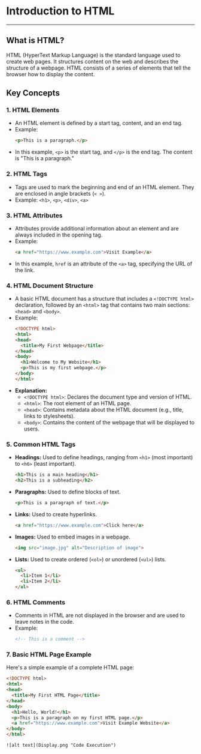 # Introduction to HTML

---

## What is HTML?

HTML (HyperText Markup Language) is the standard language used to create web pages. It structures content on the web and describes the structure of a webpage. HTML consists of a series of elements that tell the browser how to display the content.

## Key Concepts

### 1. HTML Elements
- An HTML element is defined by a start tag, content, and an end tag.
- Example:
    ```html
    <p>This is a paragraph.</p>
    ```
- In this example, `<p>` is the start tag, and `</p>` is the end tag. The content is "This is a paragraph."

### 2. HTML Tags
- Tags are used to mark the beginning and end of an HTML element. They are enclosed in angle brackets (`< >`).
- Example: `<h1>`, `<p>`, `<div>`, `<a>`

### 3. HTML Attributes
- Attributes provide additional information about an element and are always included in the opening tag.
- Example:
    ```html
    <a href="https://www.example.com">Visit Example</a>
    ```
- In this example, `href` is an attribute of the `<a>` tag, specifying the URL of the link.

### 4. HTML Document Structure
- A basic HTML document has a structure that includes a `<!DOCTYPE html>` declaration, followed by an `<html>` tag that contains two main sections: `<head>` and `<body>`.
- Example:
    ```html
    <!DOCTYPE html>
    <html>
    <head>
      <title>My First Webpage</title>
    </head>
    <body>
      <h1>Welcome to My Website</h1>
      <p>This is my first webpage.</p>
    </body>
    </html>
    ```
- **Explanation:**
  - `<!DOCTYPE html>`: Declares the document type and version of HTML.
  - `<html>`: The root element of an HTML page.
  - `<head>`: Contains metadata about the HTML document (e.g., title, links to stylesheets).
  - `<body>`: Contains the content of the webpage that will be displayed to users.

### 5. Common HTML Tags

- **Headings:** Used to define headings, ranging from `<h1>` (most important) to `<h6>` (least important).
    ```html
    <h1>This is a main heading</h1>
    <h2>This is a subheading</h2>
    ```
- **Paragraphs:** Used to define blocks of text.
    ```html
    <p>This is a paragraph of text.</p>
    ```
- **Links:** Used to create hyperlinks.
    ```html
    <a href="https://www.example.com">Click here</a>
    ```
- **Images:** Used to embed images in a webpage.
    ```html
    <img src="image.jpg" alt="Description of image">
    ```
- **Lists:** Used to create ordered (`<ol>`) or unordered (`<ul>`) lists.
    ```html
    <ul>
      <li>Item 1</li>
      <li>Item 2</li>
    </ul>
    ```

### 6. HTML Comments
- Comments in HTML are not displayed in the browser and are used to leave notes in the code.
- Example:
    ```html
    <!-- This is a comment -->
    ```

### 7. Basic HTML Page Example

Here's a simple example of a complete HTML page:
```html
<!DOCTYPE html>
<html>
<head>
  <title>My First HTML Page</title>
</head>
<body>
  <h1>Hello, World!</h1>
  <p>This is a paragraph on my first HTML page.</p>
  <a href="https://www.example.com">Visit Example Website</a>
</body>
</html>

![alt text](Display.png "Code Execution")


